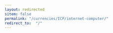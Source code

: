 ```yaml
---
layout: redirected
sitem: false
permalink: "/currencies/ICP/internet-computer/"
redirect_to:  "/"
---
```

